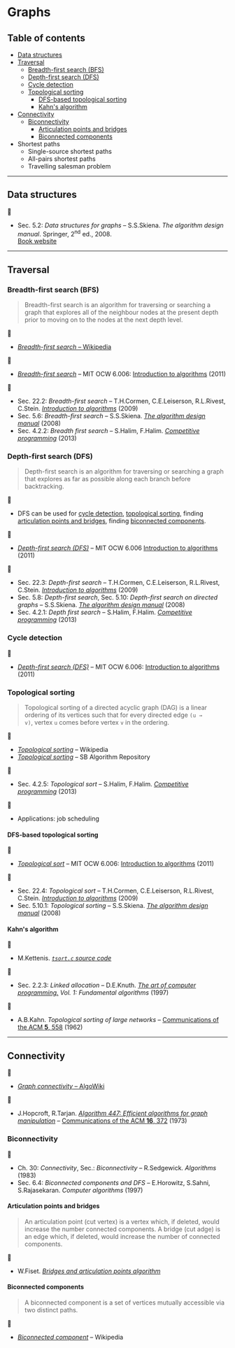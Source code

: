 # Graphs

## Table of contents

* [Data structures](#data-structures)
* [Traversal](#traversal)
	* [Breadth-first search (BFS)](#breadth-first-search-bfs)
	* [Depth-first search (DFS)](#depth-first-search-dfs)
	* [Cycle detection](#cycle-detection)
	* [Topological sorting](#topological-sorting)
		* [DFS-based topological sorting](#dfs-based-topological-sorting)
		* [Kahn's algorithm](#kahns-algorithm)
* [Connectivity](#connectivity)
	* [Biconnectivity](#biconnectivity)
		* [Articulation points and bridges](#articulation-points-and-bridges)
		* [Biconnected components](#biconnected-components)
* Shortest paths
	* Single-source shortest paths
	* All-pairs shortest paths
	* Travelling salesman problem
---

## Data structures

:book:

* Sec. 5.2: *Data structures for graphs* &ndash; S.S.Skiena. *The algorithm design manual*. Springer, 2<sup>nd</sup> ed., 2008.\
[Book website](http://www.algorist.com/)

---

## Traversal

### Breadth-first search (BFS)

> Breadth-first search is an algorithm for traversing or searching a graph that explores all of the neighbour nodes at the present depth prior to moving on to the nodes at the next depth level.

:link:

* [*Breadth-first search* &ndash; Wikipedia](https://en.wikipedia.org/wiki/Breadth-first_search)

:movie_camera:

* [*Breadth-first search*](https://www.youtube.com/watch?v=s-CYnVz-uh4) &ndash; MIT OCW 6.006: [Introduction to algorithms](https://ocw.mit.edu/courses/electrical-engineering-and-computer-science/6-006-introduction-to-algorithms-fall-2011/index.htm) (2011)

:book:

* Sec. 22.2: *Breadth-first search* &ndash; T.H.Cormen, C.E.Leiserson, R.L.Rivest, C.Stein. [*Introduction to algorithms*](https://mitpress.mit.edu/books/introduction-algorithms-third-edition) (2009)
* Sec. 5.6: *Breadth-first search* &ndash; S.S.Skiena. [*The algorithm design manual*](http://www.algorist.com/) (2008)
* Sec. 4.2.2: *Breadth first search* &ndash; S.Halim, F.Halim. [*Competitive programming*](https://cpbook.net/) (2013)

<!-- :memo:

* Applications:
	* Connected components
	* Two-colouring -->

### Depth-first search (DFS)

> Depth-first search is an algorithm for traversing or searching a graph that explores as far as possible along each branch before backtracking.

:memo:

* DFS can be used for [cycle detection](#cycle-detection), [topological sorting](#dfs-based-topological-sorting), finding [articulation points and bridges](#articulation-points-and-bridges), finding [biconnected components](#biconnected-components).

:movie_camera:

* [*Depth-first search (DFS)*](https://www.youtube.com/watch?v=AfSk24UTFS8) &ndash; MIT OCW 6.006 [Introduction to algorithms](https://ocw.mit.edu/courses/electrical-engineering-and-computer-science/6-006-introduction-to-algorithms-fall-2011/index.htm) (2011)

:book:

* Sec. 22.3: *Depth-first search* &ndash; T.H.Cormen, C.E.Leiserson, R.L.Rivest, C.Stein. [*Introduction to algorithms*](https://mitpress.mit.edu/books/introduction-algorithms-third-edition) (2009)
* Sec. 5.8: *Depth-first search*, Sec. 5.10: *Depth-first search on directed graphs* &ndash; S.S.Skiena. [*The algorithm design manual*](http://www.algorist.com/) (2008)
* Sec. 4.2.1: *Depth first search* &ndash; S.Halim, F.Halim. [*Competitive programming*](https://cpbook.net/) (2013)

### Cycle detection

:movie_camera:

* [*Depth-first search (DFS)*](https://www.youtube.com/AfSk24UTFS8?t=1093) &ndash; MIT OCW 6.006: [Introduction to algorithms](https://ocw.mit.edu/courses/electrical-engineering-and-computer-science/6-006-introduction-to-algorithms-fall-2011/index.htm) (2011)

### Topological sorting

> Topological sorting of a directed acyclic graph (DAG) is a linear ordering of its vertices such that for every directed edge <code>(u &rarr; v)</code>, vertex `u` comes before vertex `v` in the ordering.

:link:

* [*Topological sorting*](https://en.wikipedia.org/wiki/Topological_sorting) &ndash; Wikipedia
* [*Topological sorting*](http://www3.cs.stonybrook.edu/~algorith/files/topological-sorting.shtml) &ndash; SB Algorithm Repository

:book:

* Sec. 4.2.5: *Topological sort* &ndash; S.Halim, F.Halim. [*Competitive programming*](https://cpbook.net/) (2013)

:memo:

* Applications: job scheduling

<!--
	* Shortest path finding  TODO : add link
	 applications of this type arise in instruction scheduling, ordering of formula cell evaluation when recomputing formula values in spreadsheets, logic synthesis, determining the order of compilation tasks to perform in makefiles, data serialization, and resolving symbol dependencies in linkers. It is also used to decide in which order to load tables with foreign keys in databases.
-->

#### DFS-based topological sorting

:movie_camera:

* [*Topological sort*](https://www.youtube.com/watch?v=AfSk24UTFS8&t=2515) &ndash; MIT OCW 6.006: [Introduction to algorithms](https://ocw.mit.edu/courses/electrical-engineering-and-computer-science/6-006-introduction-to-algorithms-fall-2011/index.htm) (2011)

:book:

* Sec. 22.4: *Topological sort* &ndash; T.H.Cormen, C.E.Leiserson, R.L.Rivest, C.Stein. [*Introduction to algorithms*](https://mitpress.mit.edu/books/introduction-algorithms-third-edition) (2009)
* Sec. 5.10.1: *Topological sorting* &ndash; S.S.Skiena. [*The algorithm design manual*](http://www.algorist.com/) (2008)

#### Kahn's algorithm

:link:

* M.Kettenis. [*`tsort.c` source code*](http://agentzh.org/misc/code/coreutils/tsort.c.html)

:book:

* Sec. 2.2.3: *Linked allocation* &ndash; D.E.Knuth. [*The art of computer programming.*](https://www-cs-faculty.stanford.edu/~knuth/taocp.html) *Vol. 1: Fundamental algorithms* (1997)

:page_facing_up:

* A.B.Kahn. *Topological sorting of large networks* &ndash; [Communications of the ACM **5**, 558](https://dx.doi.org/10.1145/368996.369025) (1962)

<!--
:memo: *Notes*

* Applications:
	* Coffman&ndash;Graham algorithm
	* Layered graph drawing
-->

---

## Connectivity

:link:

* [*Graph connectivity* &ndash; AlgoWiki](https://algowiki-project.org/en/Graph_connectivity)

:page_facing_up:

* J.Hopcroft, R.Tarjan. [*Algorithm 447: Efficient algorithms for graph manipulation*](http://akira.ruc.dk/~keld/teaching/algoritmedesign_f03/Artikler/06/Hopcroft73.pdf) &ndash; [Communications of the ACM **16**, 372](https://doi.org/10.1145/362248.362272) (1973)

### Biconnectivity

:book:

* Ch. 30: *Connectivity*, Sec.: *Biconnectivity* &ndash; R.Sedgewick. *Algorithms* (1983)
* Sec. 6.4: *Biconnected components and DFS* &ndash; E.Horowitz, S.Sahni, S.Rajasekaran. *Computer algorithms* (1997)

#### Articulation points and bridges

> An articulation point (cut vertex) is a vertex which, if deleted, would increase the number connected components. A bridge (cut adge) is an edge which, if deleted, would increase the number of connected components.

:movie_camera:

* W.Fiset. [*Bridges and articulation points algorithm*](https://www.youtube.com/watch?v=aZXi1unBdJA)

#### Biconnected components

> A biconnected component is a set of vertices mutually accessible via two distinct paths.

:link:

* [*Biconnected component*](https://en.wikipedia.org/wiki/Biconnected_component) &ndash; Wikipedia
